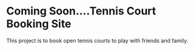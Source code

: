 # Coming Soon....Tennis Court Booking Site

This project is to book open tennis courts to play with friends and family.




